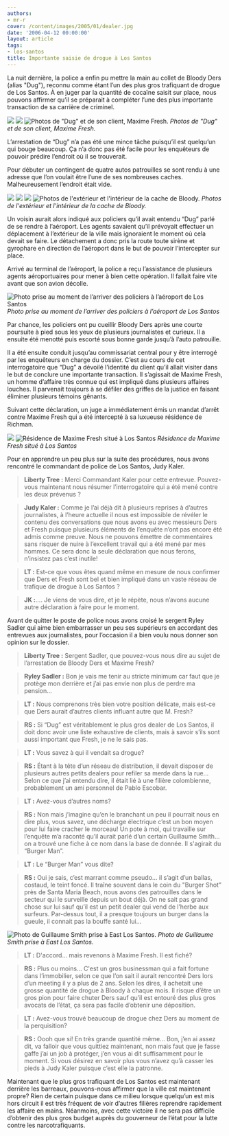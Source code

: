 ```yaml
---
authors:
- mr-r
cover: /content/images/2005/01/dealer.jpg
date: '2006-04-12 00:00:00'
layout: article
tags:
- los-santos
title: Importante saisie de drogue à Los Santos
---
```



La nuit dernière, la police a enfin pu mettre la main au collet de Bloody Ders (alias "Dug"), reconnu comme étant l’un des plus gros trafiquant de drogue de Los Santos. À en juger par la quantité de cocaïne saisit sur place, nous pouvons affirmer qu’il se préparait à compléter l’une des plus importante transaction de sa carrière de criminel.

![](/content/images/2005/01/dealer.jpg)
![](/content/images/2005/01/dealer_3.jpg)
![Photos de "Dug" et de son client, Maxime Fresh.](/content/images/2005/01/client.jpg)
_Photos de "Dug" et de son client, Maxime Fresh._

L’arrestation de&nbsp;“Dug” n’a pas été une mince tâche puisqu’il est quelqu’un qui bouge beaucoup. Ça n’a donc pas été facile pour les enquêteurs de pouvoir prédire l’endroit où il se trouverait.

Pour débuter un contingent de quatre autos patrouilles se sont rendu à une adresse que l’on voulait être l’une de ses nombreuses caches. Malheureusement l’endroit était vide.

![](/content/images/2005/01/Cache_Dug.jpg)
![](/content/images/2005/01/maison_1_.jpg)
![](/content/images/2005/01/maison_2_.jpg)
![Photos de l'extérieur et l'intérieur de la cache de Bloody.](/content/images/2005/01/maison_3_.jpg)
_Photos de l'extérieur et l'intérieur de la cache de Bloody._

Un voisin aurait alors indiqué aux policiers qu’il avait entendu&nbsp;“Dug” parlé de se rendre à l’aéroport. Les agents savaient qu’il prévoyait effectuer un déplacement à l’extérieur de la ville mais ignoraient le moment où cela devait se faire. Le détachement a donc pris la route toute sirène et gyrophare en direction de l’aéroport dans le but de pouvoir l’intercepter sur place.

Arrivé au terminal de l’aéroport, la police a reçu l’assistance de plusieurs agents aéroportuaires pour mener à bien cette opération. Il fallait faire vite avant que son avion décolle.

![Photo prise au moment de l’arriver des policiers à l’aéroport de Los Santos](/content/images/2005/01/police_intervention.jpg)
_Photo prise au moment de l’arriver des policiers à l’aéroport de Los Santos_

Par chance, les policiers ont pu cueillir Bloody Ders après une courte poursuite à pied sous les yeux de plusieurs journalistes et curieux. Il a ensuite été menotté puis escorté sous bonne garde jusqu’à l’auto patrouille.

Il a été ensuite conduit jusqu’au commissariat central pour y être interrogé par les enquêteurs en charge du dossier. C’est au cours de cet interrogatoire que “Dug” a dévoilé l’identité du client qu’il allait visiter dans le but de conclure une importante transaction. Il s’agissait de Maxime Fresh, un homme d’affaire très connue qui est impliqué dans plusieurs affaires louches. Il parvenait toujours à se défiler des griffes de la justice en faisant éliminer plusieurs témoins gênants.

Suivant cette déclaration, un juge a immédiatement émis un mandat d’arrêt contre Maxime Fresh qui a été intercepté à sa luxueuse résidence de Richman.

![](/content/images/2005/01/Maison_Fresh_01.jpg)
![Résidence de Maxime Fresh situé à Los Santos](/content/images/2005/01/Maison_Fresh_02.jpg)
_Résidence de Maxime Fresh situé à Los Santos_

Pour en apprendre un peu plus sur la suite des procédures, nous avons rencontré le commandant de police de Los Santos, Judy Kaler.

> **Liberty Tree :** Merci Commandant Kaler pour cette entrevue. Pouvez-vous maintenant nous résumer l’interrogatoire qui a été mené contre les deux prévenus&nbsp;?

> **Judy Kaler :** Comme je l’ai déjà dit à plusieurs reprises à d’autres journalistes, à l’heure actuelle il nous est impossible de révéler le contenu des conversations que nous avons eu avec messieurs Ders et Fresh puisque plusieurs éléments de l’enquête n’ont pas encore été admis comme preuve. Nous ne pouvons émettre de commentaires sans risquer de nuire à l’excellent travail qui a été mené par mes hommes. Ce sera donc la seule déclaration que nous ferons, n’insistez pas c’est inutile!

> **LT :** Est-ce que vous êtes quand même en mesure de nous confirmer que Ders et Fresh sont bel et bien impliqué dans un vaste réseau de trafique de drogue à Los Santos&nbsp;?

> **JK :**.... Je viens de vous dire, et je le répète, nous n’avons aucune autre déclaration à faire pour le moment.

Avant de quitter le poste de police nous avons croisé le sergent Ryley Sadler qui aime bien embarrasser un peu ses supérieurs en accordant des entrevues aux journalistes, pour l’occasion il a bien voulu nous donner son opinion sur le dossier.

> **Liberty Tree :** Sergent Sadler, que pouvez-vous nous dire au sujet de l’arrestation de Bloody Ders et Maxime Fresh?

> **Ryley Sadler :** Bon je vais me tenir au stricte minimum car faut que je protège mon derrière et j’ai pas envie non plus de perdre ma pension...

> **LT :** Nous comprenons très bien votre position délicate, mais est-ce que Ders aurait d’autres clients influant autre que M. Fresh?

> **RS :** Si “Dug” est véritablement le plus gros dealer de Los Santos, il doit donc avoir une liste exhaustive de clients, mais à savoir s’ils sont aussi important que Fresh, je ne le sais pas.

> **LT :** Vous savez à qui il vendait sa drogue?

> **RS :** Étant à la tête d’un réseau de distribution, il devait disposer de plusieurs autres petits dealers pour refiler sa merde dans la rue... Selon ce que j’ai entendu dire, il était lié à une filière colombienne, probablement un ami personnel de Pablo Escobar.

> **LT :** Avez-vous d’autres noms?

> **RS :** Non mais j’imagine qu’en le branchant un peu il pourrait nous en dire plus, vous savez, une décharge électrique c’est un bon moyen pour lui faire cracher le morceau! Un pote à moi, qui travaille&nbsp;sur l’enquête m’a raconté qu’il aurait parlé d’un certain Guillaume Smith... on a trouvé une fiche à ce nom dans la base de donnée. Il s'agirait du “Burger Man”.

> **LT :** Le&nbsp;“Burger Man” vous dite?

> **RS :** Oui je sais, c’est marrant comme pseudo... il s’agit d’un ballas, costaud, le teint foncé. Il traîne souvent dans le coin du "Burger Shot" près de Santa Maria Beach, nous avons des patrouilles dans le secteur qui le surveille depuis un bout déjà. On ne sait pas grand chose sur lui sauf qu’il est un petit dealer qui vend de l’herbe aux surfeurs. Par-dessus tout, il a presque toujours un burger dans la gueule, il connait pas la bouffe santé lui...

![Photo de Guillaume Smith prise à East Los Santos.](/content/images/2005/01/Smith.jpg)
_Photo de Guillaume Smith prise à East Los Santos._

> **LT :** D'accord... mais revenons à Maxime Fresh. Il est fiché?

> **RS :** Plus ou moins... C'est un gros businessman qui a fait fortune dans l’immobilier, selon ce que l’on sait il aurait rencontré Ders lors d’un meeting il y a plus de 2 ans. Selon les dires, il achetait une grosse quantité de drogue à Bloody à chaque mois. Il risque d’être un gros pion pour faire chuter Ders sauf qu’il est entouré des plus gros avocats de l’état, ça sera pas facile d’obtenir une déposition.

> **LT :** Avez-vous trouvé beaucoup de drogue chez Ders au moment de la perquisition?

> **RS :** Oooh que si! En très grande quantité même... Bon, j’en ai assez dit, va falloir que vous quittiez maintenant, non mais faut que je fasse gaffe j’ai un job à protéger, j’en vous ai dit suffisamment pour le moment. Si vous désirez en savoir plus vous n’avez qu’à casser les pieds à Judy Kaler puisque c’est elle la patronne.

Maintenant que le plus gros trafiquant de Los Santos est maintenant derrière les barreaux, pouvons-nous affirmer que la ville est maintenant propre? Rien de certain puisque dans ce milieu lorsque quelqu’un est mis hors circuit il est très fréquent de voir d’autres filières reprendre rapidement les affaire en mains. Néanmoins, avec cette victoire il ne sera pas difficile d’obtenir des plus gros budget auprès du gouverneur de l’état pour la lutte contre les narcotrafiquants.